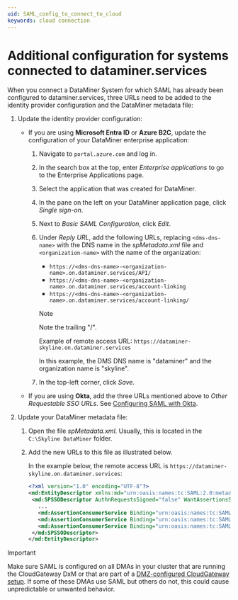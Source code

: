 ```yaml
---
uid: SAML_config_to_connect_to_cloud
keywords: cloud connection
---
```


# Additional configuration for systems connected to dataminer.services

When you connect a DataMiner System for which SAML has already been configured to dataminer.services, three URLs need to be added to the identity provider configuration and the DataMiner metadata file:

1. Update the identity provider configuration:

   - If you are using **Microsoft Entra ID** or **Azure B2C**, update the configuration of your DataMiner enterprise application:

     1. Navigate to ``portal.azure.com`` and log in.

     1. In the search box at the top, enter *Enterprise applications* to go to the Enterprise Applications page.

     1. Select the application that was created for DataMiner.

     1. In the pane on the left on your DataMiner application page, click *Single sign-on*.

     1. Next to *Basic SAML Configuration*, click *Edit*.

     1. Under *Reply URL*, add the following URLs, replacing `<dms-dns-name>` with the DNS name in the *spMetadata.xml* file and `<organization-name>` with the name of the organization:

        - `https://<dms-dns-name>-<organization-name>.on.dataminer.services/API/`
        - `https://<dms-dns-name>-<organization-name>.on.dataminer.services/account-linking`
        - `https://<dms-dns-name>-<organization-name>.on.dataminer.services/account-linking/`

        > [!NOTE]
        > Note the trailing "/".

        Example of remote access URL: `https://dataminer-skyline.on.dataminer.services`

        In this example, the DMS DNS name is "dataminer" and the organization name is "skyline".

     1. In the top-left corner, click *Save*.

   - If you are using **Okta**, add the three URLs mentioned above to *Other Requestable SSO URLs*. See [Configuring SAML with Okta](xref:SAML_using_Okta).

1. Update your DataMiner metadata file:

   1. Open the file *spMetadata.xml*. Usually, this is located in the `C:\Skyline DataMiner` folder.

   1. Add the new URLs to this file as illustrated below.

      In the example below, the remote access URL is `https://dataminer-skyline.on.dataminer.services`:

      ```xml
      <?xml version="1.0" encoding="UTF-8"?>
      <md:EntityDescriptor xmlns:md="urn:oasis:names:tc:SAML:2.0:metadata" xmlns:ds="http://www.w3.org/2000/09/xmldsig#" entityID="[ENTITYID]" validUntil="2050-01-04T10:00:00.000Z">
       <md:SPSSODescriptor AuthnRequestsSigned="false" WantAssertionsSigned="true" protocolSupportEnumeration="urn:oasis:names:tc:SAML:2.0:protocol">
         ...
         <md:AssertionConsumerService Binding="urn:oasis:names:tc:SAML:2.0:bindings:HTTP-POST" Location="https://dataminer-skyline.on.dataminer.services/API/" index="1" isDefault="true"/>
         <md:AssertionConsumerService Binding="urn:oasis:names:tc:SAML:2.0:bindings:HTTP-POST" Location="https://dataminer-skyline.on.dataminer.services/account-linking" index="2" isDefault="false"/>
         <md:AssertionConsumerService Binding="urn:oasis:names:tc:SAML:2.0:bindings:HTTP-POST" Location="https://dataminer-skyline.on.dataminer.services/account-linking/" index="3" isDefault="false"/>
       </md:SPSSODescriptor>
      </md:EntityDescriptor>
       ```

> [!IMPORTANT]
> Make sure SAML is configured on all DMAs in your cluster that are running the CloudGateway DxM or that are part of a [DMZ-configured CloudGateway setup](xref:Connect_to_cloud_with_DMZ). If some of these DMAs use SAML but others do not, this could cause unpredictable or unwanted behavior.
